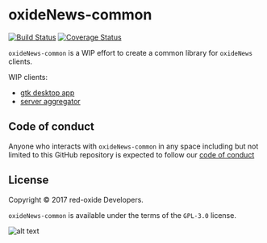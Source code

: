 # oxideNews-common

[![Build Status](https://img.shields.io/travis/red-oxide/oxideNews-common.svg?style=flat-square)](https://travis-ci.org/red-oxide/oxideNews-common)
[![Coverage Status](https://coveralls.io/repos/github/red-oxide/oxideNews-common/badge.svg?style=flat-square)](https://coveralls.io/github/red-oxide/oxideNews-common)

`oxideNews-common` is a WIP effort to create a common library for `oxideNews` clients.

WIP clients:
- [gtk desktop app](https://github.com/red-oxide/oxideNews-gtk)
- [server aggregator](https://github.com/red-oxide/oxideNews-server)


## Code of conduct

Anyone who interacts with `oxideNews-common` in any space including but not limited to
this GitHub repository is expected to follow our [code of conduct](https://github.com/red-oxide/org/blob/master/CODE_OF_CONDUCT.md)

## License

Copyright © 2017 red-oxide Developers.

`oxideNews-common` is available under the terms of the `GPL-3.0` license.

![alt text](https://github.com/red-oxide/org/raw/master/GPLv3.svg.png "GPLv3")
